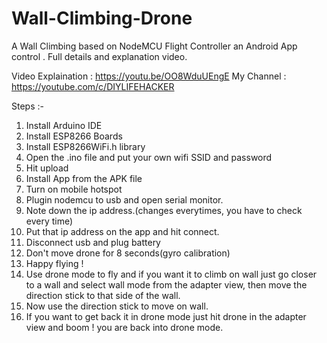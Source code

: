 # Wall-Climbing-Drone
A Wall Climbing based on NodeMCU Flight Controller an Android App control . Full details and explanation video. 

Video Explaination : https://youtu.be/OO8WduUEngE
My Channel : https://youtube.com/c/DIYLIFEHACKER

Steps :-
1. Install Arduino IDE
2. Install ESP8266 Boards
3. Install ESP8266WiFi.h library
4. Open the .ino file and put your own wifi SSID and password
5. Hit upload
6. Install App from the APK file
7. Turn on mobile hotspot
8. Plugin nodemcu to usb and open serial monitor.
9. Note down the ip address.(changes everytimes, you have to check every time)
10. Put that ip address on the app and hit connect.
11. Disconnect usb and plug battery
12. Don't move drone for 8 seconds(gyro calibration)
13. Happy flying !
14. Use drone mode to fly and if you want it to climb on wall just go closer to a wall and select wall mode from the adapter view, then move the direction stick to that side of the wall.
15. Now use the direction stick to move on wall.
16. If you want to get back it in drone mode just hit drone in the adapter view and boom ! you are back into drone mode. 
